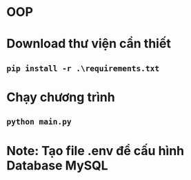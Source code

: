 # **OOP**

# Download thư viện cần thiết

## `pip install -r .\requirements.txt`

# Chạy chương trình

## `python main.py`

# Note: Tạo file .env để cấu hình Database MySQL
